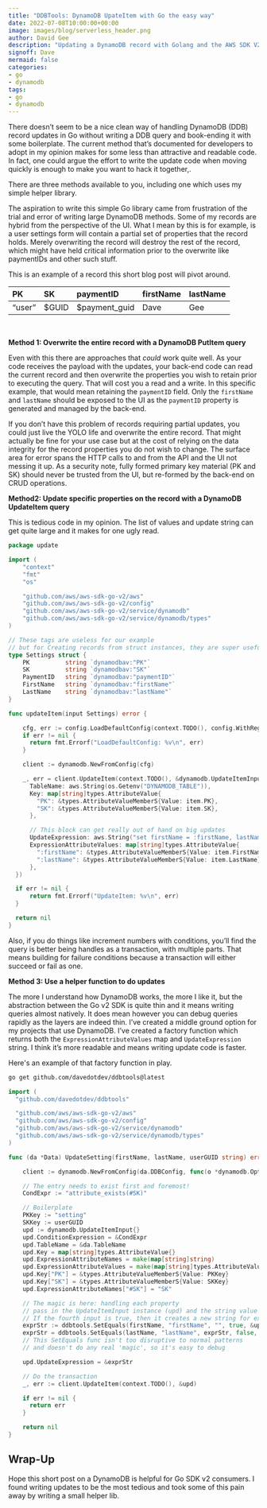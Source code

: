 ```yaml
---
title: "DDBTools: DynamoDB UpateItem with Go the easy way"
date: 2022-07-08T10:00:00+00:00
image: images/blog/serverless_header.png
author: David Gee
description: "Updating a DynamoDB record with Golang and the AWS SDK V2 - the easy way!"
signoff: Dave
mermaid: false
categories: 
- go
- dynamodb
tags:
- go
- dynamodb
---
```


There doesn’t seem to be a nice clean way of handling DynamoDB (DDB) record updates in Go without writing a DDB query and book-ending it with some boilerplate. The current method that’s documented for developers to adopt in my opinion makes for some less than attractive and readable code. In fact, one could argue the effort to write the update code when moving quickly is enough to make you want to hack it together,.

There are three methods available to you, including one which uses my simple helper library.

The aspiration to write this simple Go library came from frustration of the trial and error of writing large DynamoDB methods. Some of my records are hybrid from the perspective of the UI. What I mean by this is for example, is a user settings form will contain a partial set of properties that the record holds. Merely overwriting the record will destroy the rest of the record, which might have held critical information prior to the overwrite like paymentIDs and other such stuff.

This is an example of a record this short blog post will pivot around.

| PK | SK | paymentID | firstName | lastName |
| :--- | :--- | :--- | :--- | :--- |
| “user” | $GUID | $payment_guid | Dave | Gee |

<br/>

**Method 1: Overwrite the entire record with a DynamoDB PutItem query**

Even with this there are approaches that *could* work quite well. As your code receives the payload with the updates, your back-end code can read the current record and then overwrite the properties you wish to retain prior to executing the query. That will cost you a read and a write. In this specific example, that would mean retaining the `paymentID` field. Only the `firstName` and `lastName` should be exposed to the UI as the `paymentID` property is generated and managed by the back-end.

If you don’t have this problem of records requiring partial updates, you could just live the YOLO life and overwrite the entire record. That might actually be fine for your use case but at the cost of relying on the data integrity for the record properties you do not wish to change. The surface area for error spans the HTTP calls to and from the API and the UI not messing it up. As a security note, fully formed primary key material (PK and SK) should never be trusted from the UI, but re-formed by the back-end on CRUD operations. 

**Method2: Update specific properties on the record with a DynamoDB UpdateItem query**

This is tedious code in my opinion. The list of values and update string can get quite large and it makes for one ugly read.

```go
package update

import (
    "context"
    "fmt"
    "os"

    "github.com/aws/aws-sdk-go-v2/aws"
    "github.com/aws/aws-sdk-go-v2/config"
    "github.com/aws/aws-sdk-go-v2/service/dynamodb"
    "github.com/aws/aws-sdk-go-v2/service/dynamodb/types"
)

// These tags are useless for our example
// but for Creating records from struct instances, they are super useful!
type Settings struct {
    PK          string `dynamodbav:"PK"`
    SK          string `dynamodbav:"SK"`
    PaymentID   string `dynamodbav:"paymentID"`
    FirstName   string `dynamodbav:"firstName"`
    LastName    string `dynamodbav:"lastName"`
}

func updateItem(input Settings) error {

    cfg, err := config.LoadDefaultConfig(context.TODO(), config.WithRegion(os.Getenv("AWS_REGION")))
    if err != nil {
      return fmt.Errorf("LoadDefaultConfig: %v\n", err)
    }

    client := dynamodb.NewFromConfig(cfg)

    _, err = client.UpdateItem(context.TODO(), &dynamodb.UpdateItemInput{
      TableName: aws.String(os.Getenv("DYNAMODB_TABLE")),
      Key: map[string]types.AttributeValue{
        "PK": &types.AttributeValueMemberS{Value: item.PK},
        "SK": &types.AttributeValueMemberS{Value: item.SK},
      },

      // This block can get really out of hand on big updates
      UpdateExpression: aws.String("set firstName = :firstName, lastName = :lastName"),
      ExpressionAttributeValues: map[string]types.AttributeValue{
        ":firstName": &types.AttributeValueMemberS{Value: item.FirstName},
        ":lastName": &types.AttributeValueMemberS{Value: item.LastName},
      },
  })

  if err != nil {
      return fmt.Errorf("UpdateItem: %v\n", err)
  }

  return nil
}
```

Also, if you do things like increment numbers with conditions, you’ll find the query is better being handles as a transaction, with multiple parts. That means building for failure conditions because a transaction will either succeed or fail as one. 

**Method 3: Use a helper function to do updates**

The more I understand how DynamoDB works, the more I like it, but the abstraction between the Go v2 SDK is quite thin and it means writing queries almost natively. It does mean however you can debug queries rapidly as the layers are indeed thin. I’ve created a middle ground option for my projects that use DynamoDB. I’ve created a factory function which returns both the `ExpressionAttributeValues` map and `UpdateExpression` string. I think it’s more readable and means writing update code is faster. 

Here's an example of that factory function in play.

```bash
go get github.com/davedotdev/ddbtools@latest
```

```go
import (
  "github.com/davedotdev/ddbtools"

  "github.com/aws/aws-sdk-go-v2/aws"
  "github.com/aws/aws-sdk-go-v2/config"
  "github.com/aws/aws-sdk-go-v2/service/dynamodb"
  "github.com/aws/aws-sdk-go-v2/service/dynamodb/types"
)

func (da *Data) UpdateSetting(firstName, lastName, userGUID string) error {

    client := dynamodb.NewFromConfig(da.DDBConfig, func(o *dynamodb.Options) {})

    // The entry needs to exist first and foremost!
    CondExpr := "attribute_exists(#SK)"

    // Boilerplate
    PKKey := "setting"
    SKKey := userGUID
    upd := dynamodb.UpdateItemInput{}
    upd.ConditionExpression = &CondExpr
    upd.TableName = &da.TableName
    upd.Key = map[string]types.AttributeValue{}
    upd.ExpressionAttributeNames = make(map[string]string)
    upd.ExpressionAttributeValues = make(map[string]types.AttributeValue)	
    upd.Key["PK"] = &types.AttributeValueMemberS{Value: PKKey}
    upd.Key["SK"] = &types.AttributeValueMemberS{Value: SKKey}
    upd.ExpressionAttributeNames["#SK"] = "SK"

    // The magic is here: handling each property
    // pass in the UpdateItemInput instance (upd) and the string value of exprStr
    // If the fourth input is true, then it creates a new string for exprStr
    exprStr := ddbtools.SetEquals(firstName, "firstName", "", true, &upd)
    exprStr = ddbtools.SetEquals(lastName, "lastName", exprStr, false, &upd)
    // This SetEquals func isn't too disruptive to normal patterns
    // and doesn't do any real 'magic', so it's easy to debug

    upd.UpdateExpression = &exprStr

    // Do the transaction
    _, err := client.UpdateItem(context.TODO(), &upd)

    if err != nil {
      return err
    }

    return nil
}
```

## Wrap-Up

Hope this short post on a DynamoDB is helpful for Go SDK v2 consumers. I found writing updates to be the most tedious and took some of this pain away by writing a small helper lib.